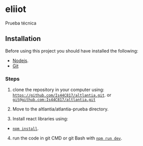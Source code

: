 # eliiot
Prueba técnica

## Installation
Before using this project you should have installed the following:
- [Nodejs](https://nodejs.org/es/).
- [Git](https://github.com/git-guides/install-git)

### Steps
1. clone the repository in your computer using:
  [`https://github.com/Is44C817/altlantia.git`](#code). or [`git@github.com:Is44C817/altlantia.git`](#code)

2. Move to the altlantia/atlantia-prueba directory.

3. Install react libraries using:
  - [`npm install`](#code).

 4. run the code in git CMD or git Bash with 
    [`npm run dev`](#code).
    
